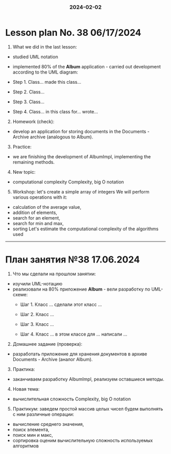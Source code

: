 <h3 style="text-align: center; padding-bottom: 14px">2024-02-02</h3>

# Lesson plan No. 38 06/17/2024

1. What we did in the last lesson:

- studied UML notation
- implemented 80% of the **Album** application - carried out development according to the UML diagram:
- Step 1. Class...
  made this class...

- Step 2. Class...

- Step 3. Class...

- Step 4. Class...
  in this class for... wrote...


2. Homework (check):
- develop an application for storing documents in the Documents - Archive archive (analogous to Album).

3. Practice:
- we are finishing the development of AlbumImpl, implementing the remaining methods.

4. New topic:
- computational complexity
  Complexity, big O notation

5. Workshop:
   let's create a simple array of integers
   We will perform various operations with it:
- calculation of the average value,
- addition of elements,
- search for an element,
- search for min and max,
- sorting
  Let's estimate the computational complexity of the algorithms used

___

# План занятия №38 17.06.2024

1. Что мы сделали на прошлом занятии:

- изучили UML-нотацию
- реализовали на 80% приложение **Album** - вели разработку по UML-схеме:
  - Шаг 1. Класс ...
    сделали этот класс ...

  - Шаг 2. Класс ...

  - Шаг 3. Класс ...

  - Шаг 4. Класс ...
    в этом классе для ... написали ...


2. Домашнее задание (проверка):
- разработать приложение для хранения документов в архиве Documents - Archive (аналог Album).

3. Практика:
- заканчиваем разработку AlbumImpl, реализуем оставшиеся методы.

4. Новая тема:
- вычислительная сложность
  Complexity, big O notation

5. Практикум:
   заведем простой массив целых чисел
   будем выполнять с ним различные операции:
- вычисление среднего значения,
- поиск элемента,
- поиск мин и макс,
- сортировка
  оценим вычислительную сложность используемых алгоритмов

